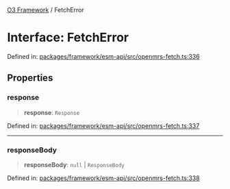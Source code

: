 [O3 Framework](../API.md) / FetchError

# Interface: FetchError

Defined in: [packages/framework/esm-api/src/openmrs-fetch.ts:336](https://github.com/habeshabro/openmrs-esm-core/blob/main/packages/framework/esm-api/src/openmrs-fetch.ts#L336)

## Properties

### response

> **response**: `Response`

Defined in: [packages/framework/esm-api/src/openmrs-fetch.ts:337](https://github.com/habeshabro/openmrs-esm-core/blob/main/packages/framework/esm-api/src/openmrs-fetch.ts#L337)

***

### responseBody

> **responseBody**: `null` \| `ResponseBody`

Defined in: [packages/framework/esm-api/src/openmrs-fetch.ts:338](https://github.com/habeshabro/openmrs-esm-core/blob/main/packages/framework/esm-api/src/openmrs-fetch.ts#L338)
